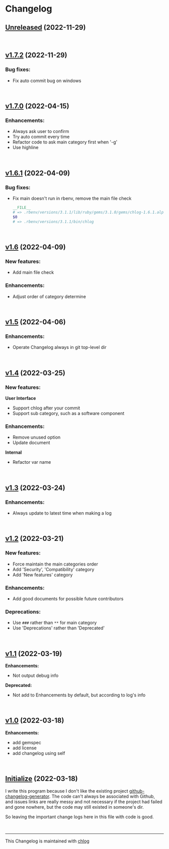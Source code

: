 # Changelog

## [Unreleased](#) (2022-11-29)

<br>

## [v1.7.2](#) (2022-11-29)

### Bug fixes:

- Fix auto commit bug on windows

<br>

## [v1.7.0](#) (2022-04-15)

### Enhancements:

- Always ask user to confirm
- Try auto commit every time
- Refactor code to ask main category first when '-g'
- Use highline

<br>

## [v1.6.1](#) (2022-04-09)

### Bug fixes:

- Fix main doesn't run in rbenv, remove the main file check
  ```ruby
  __FILE__
  # => .rbenv/versions/3.1.1/lib/ruby/gems/3.1.0/gems/chlog-1.6.1.alpha/bin/chlog
  $0
  # => .rbenv/versions/3.1.1/bin/chlog
  ```

<br>

## [v1.6](#) (2022-04-09)

### New features:

- Add main file check

### Enhancements:

- Adjust order of category determine

<br>

## [v1.5](#) (2022-04-06)

### Enhancements:

- Operate Changelog always in git top-level dir

<br>

## [v1.4](#) (2022-03-25)

### New features:

**User Interface**

  - Support chlog after your commit
  - Support sub category, such as a software component

### Enhancements:

- Remove unused option
- Update document

**Internal**

  - Refactor var name

<br>

## [v1.3](#) (2022-03-24)

### Enhancements:

- Always update to latest time when making a log

<br>

## [v1.2](#) (2022-03-21)

### New features:

- Force maintain the main categories order
- Add 'Security', 'Compatibility' category
- Add 'New features' category

### Enhancements:

- Add good documents for possible future contributors

### Deprecations:

- Use `###` rather than `**` for main category
- Use 'Deprecations' rather than 'Deprecated'

<br>

## [v1.1](#) (2022-03-19)

**Enhancements:**

- Not output debug info

**Deprecated:**

- Not add to Enhancements by default, but according to log's info

<br>

## [v1.0](#) (2022-03-18)

**Enhancements:**

- add gemspec
- add license
- add changelog using self

<br>

## [Initialize](#) (2022-03-18)

  I write this program because I don't like the existing project [github-changelog-generator](https://github.com/github-changelog-generator/github-changelog-generator). The code can't always be associated with Github, and issues links are really messy and not necessary if the project had failed and gone nowhere, but the code may still existed in someone's dir. 
  
  So leaving the important change logs here in this file with code is good.

<br>

<hr>

This Changelog is maintained with [chlog](https://github.com/ccmywish/chlog)

